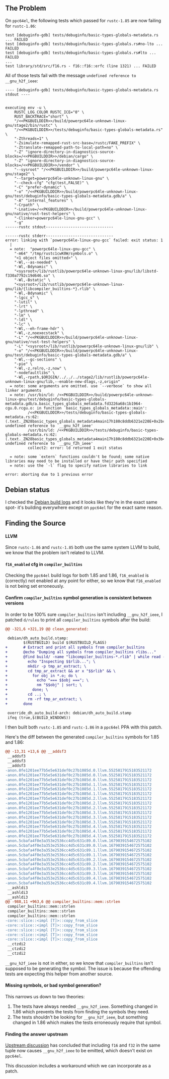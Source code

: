 ## The Problem

On `ppc64el`, the following tests which passed for `rustc-1.85` are now failing for `rustc-1.86`:

```
test [debuginfo-gdb] tests/debuginfo/basic-types-globals-metadata.rs ... FAILED
test [debuginfo-gdb] tests/debuginfo/basic-types-globals.rs#no-lto ... FAILED
test [debuginfo-gdb] tests/debuginfo/basic-types-globals.rs#lto ... FAILED
...
test library/std/src/f16.rs - f16::f16::erfc (line 1321) ... FAILED
```

All of those tests fail with the message `undefined reference to __gnu_h2f_ieee`:

```
---- [debuginfo-gdb] tests/debuginfo/basic-types-globals-metadata.rs stdout ----


executing env -u \
    RUSTC_LOG_COLOR RUSTC_ICE="0" \
    RUST_BACKTRACE="short" \
    "/<<PKGBUILDDIR>>/build/powerpc64le-unknown-linux-gnu/stage2/bin/rustc" \
    "/<<PKGBUILDDIR>>/tests/debuginfo/basic-types-globals-metadata.rs" \
    "-Zthreads=1" \
    "-Zsimulate-remapped-rust-src-base=/rustc/FAKE_PREFIX" \
    "-Ztranslate-remapped-path-to-local-path=no" \
    "-Z" "ignore-directory-in-diagnostics-source-blocks=/<<PKGBUILDDIR>>/debian/cargo" \
    "-Z" "ignore-directory-in-diagnostics-source-blocks=/<<PKGBUILDDIR>>/vendor" \
    "--sysroot" "/<<PKGBUILDDIR>>/build/powerpc64le-unknown-linux-gnu/stage2" \
    "--target=powerpc64le-unknown-linux-gnu" \
    "--check-cfg" "cfg(test,FALSE)" \
    "-C" "prefer-dynamic" \
    "-o" "/<<PKGBUILDDIR>>/build/powerpc64le-unknown-linux-gnu/test/debuginfo/basic-types-globals-metadata.gdb/a" \
    "-A" "internal_features" \
    "-Crpath" \
    "-Lnative=/<<PKGBUILDDIR>>/build/powerpc64le-unknown-linux-gnu/native/rust-test-helpers" \
    "-Clinker=powerpc64le-linux-gnu-gcc" \
    "-g"
------rustc stdout------------------------------

------rustc stderr------------------------------
error: linking with `powerpc64le-linux-gnu-gcc` failed: exit status: 1
  |
  = note:  "powerpc64le-linux-gnu-gcc" \
    "-m64" "/tmp/rustc1cwK0W/symbols.o" \
    "<1 object files omitted>" \
    "-Wl,--as-needed" \
    "-Wl,-Bdynamic" \
    "<sysroot>/lib/rustlib/powerpc64le-unknown-linux-gnu/lib/libstd-f330a7792c19d646.so" \
    "-Wl,-Bstatic" \
    "<sysroot>/lib/rustlib/powerpc64le-unknown-linux-gnu/lib/{libcompiler_builtins-*}.rlib" \
    "-Wl,-Bdynamic" \
    "-lgcc_s" \
    "-lutil" \
    "-lrt" \
    "-lpthread" \
    "-lm" \
    "-ldl" \
    "-lc" \
    "-Wl,--eh-frame-hdr" \
    "-Wl,-z,noexecstack" \
    "-L" "/<<PKGBUILDDIR>>/build/powerpc64le-unknown-linux-gnu/native/rust-test-helpers" \
    "-L" "<sysroot>/lib/rustlib/powerpc64le-unknown-linux-gnu/lib" \
    "-o" "/<<PKGBUILDDIR>>/build/powerpc64le-unknown-linux-gnu/test/debuginfo/basic-types-globals-metadata.gdb/a" \
    "-Wl,--gc-sections" \
    "-pie" \
    "-Wl,-z,relro,-z,now" \
    "-nodefaultlibs" \
    "-Wl,-rpath,$ORIGIN/../../../stage2/lib/rustlib/powerpc64le-unknown-linux-gnu/lib,--enable-new-dtags,-z,origin"
  = note: some arguments are omitted. use `--verbose` to show all linker arguments
  = note: /usr/bin/ld: /<<PKGBUILDDIR>>/build/powerpc64le-unknown-linux-gnu/test/debuginfo/basic-types-globals-metadata.gdb/a.basic_types_globals_metadata.fd3226a68c1b1964-cgu.0.rcgu.o: in function `basic_types_globals_metadata::main':
          /<<PKGBUILDDIR>>/tests/debuginfo/basic-types-globals-metadata.rs:62:(.text._ZN28basic_types_globals_metadata4main17h180c8ddb6321e220E+0x2bc): undefined reference to `__gnu_h2f_ieee'
          /usr/bin/ld: /<<PKGBUILDDIR>>/tests/debuginfo/basic-types-globals-metadata.rs:62:(.text._ZN28basic_types_globals_metadata4main17h180c8ddb6321e220E+0x3b4): undefined reference to `__gnu_f2h_ieee'
          collect2: error: ld returned 1 exit status

  = note: some `extern` functions couldn't be found; some native libraries may need to be installed or have their path specified
  = note: use the `-l` flag to specify native libraries to link

error: aborting due to 1 previous error
```

## Debian status

I checked the [Debian build logs](https://buildd.debian.org/status/package.php?p=rustc&suite=experimental) and it looks like they're in the exact same spot- it's building everywhere except on `ppc64el` for the exact same reason.

## Finding the Source

#### LLVM

Since `rustc-1.86` and `rustc-1.85` both use the same system LLVM to build, we know that the problem isn't related to LLVM.

#### `f16_enabled` cfg in `compiler_builtins`

Checking the `ppc64el` build logs for both 1.85 and 1.86, `f16_enabled` is (correctly) not enabled at any point for either, so we know that `f16_enabled` is not being set erroneously.

#### Confirm `compiler_builtins` symbol generation is consistent between versions

In order to be 100% sure `compiler_builtins` isn't including `__gnu_h2f_ieee`, I patched `d/rules` to print all `compiler_builtins` symbols after the build:

```diff
@@ -321,6 +321,19 @@ clean_generated:

 debian/dh_auto_build.stamp:
        $(RUSTBUILD) build $(RUSTBUILD_FLAGS)
+       # Extract and print all symbols from compiler_builtins
+       @echo "Dumping all symbols from compiler_builtins rlibs..."
+       @find build/ -name "libcompiler_builtins-*.rlib" | while read -r rlib; do \
+         echo "Inspecting $$rlib..."; \
+         mkdir -p tmp_ar_extract; \
+         cd tmp_ar_extract && ar x "$$rlib" && \
+           for obj in *.o; do \
+             echo "=== $$obj ==="; \
+             nm "$$obj" | sort; \
+           done; \
+         cd ..; \
+         rm -rf tmp_ar_extract; \
+       done

 override_dh_auto_build-arch: debian/dh_auto_build.stamp
 ifeq (true,$(BUILD_WINDOWS))
```

I then built both `rustc-1.85` and `rustc-1.86` in a `ppc64el` PPA with this patch.

Here's the diff between the generated `compiler_builtins` symbols for 1.85 and 1.86:

```diff
@@ -13,31 +13,6 @@ __addsf3
 __addsf3
 __addsf3
 __addsf3
-anon.0fe1201ee77b5e5e631def0c27b1085d.0.llvm.5525817915183521172
-anon.0fe1201ee77b5e5e631def0c27b1085d.0.llvm.5525817915183521172
-anon.0fe1201ee77b5e5e631def0c27b1085d.0.llvm.5525817915183521172
-anon.0fe1201ee77b5e5e631def0c27b1085d.1.llvm.5525817915183521172
-anon.0fe1201ee77b5e5e631def0c27b1085d.1.llvm.5525817915183521172
-anon.0fe1201ee77b5e5e631def0c27b1085d.1.llvm.5525817915183521172
-anon.0fe1201ee77b5e5e631def0c27b1085d.2.llvm.5525817915183521172
-anon.0fe1201ee77b5e5e631def0c27b1085d.2.llvm.5525817915183521172
-anon.0fe1201ee77b5e5e631def0c27b1085d.2.llvm.5525817915183521172
-anon.0fe1201ee77b5e5e631def0c27b1085d.3.llvm.5525817915183521172
-anon.0fe1201ee77b5e5e631def0c27b1085d.3.llvm.5525817915183521172
-anon.0fe1201ee77b5e5e631def0c27b1085d.3.llvm.5525817915183521172
-anon.0fe1201ee77b5e5e631def0c27b1085d.4.llvm.5525817915183521172
-anon.0fe1201ee77b5e5e631def0c27b1085d.4.llvm.5525817915183521172
-anon.0fe1201ee77b5e5e631def0c27b1085d.4.llvm.5525817915183521172
-anon.5cbafa4f0e3a353e2536cc4d5c631c89.0.llvm.1679039154672575102
-anon.5cbafa4f0e3a353e2536cc4d5c631c89.0.llvm.1679039154672575102
-anon.5cbafa4f0e3a353e2536cc4d5c631c89.1.llvm.1679039154672575102
-anon.5cbafa4f0e3a353e2536cc4d5c631c89.1.llvm.1679039154672575102
-anon.5cbafa4f0e3a353e2536cc4d5c631c89.2.llvm.1679039154672575102
-anon.5cbafa4f0e3a353e2536cc4d5c631c89.2.llvm.1679039154672575102
-anon.5cbafa4f0e3a353e2536cc4d5c631c89.3.llvm.1679039154672575102
-anon.5cbafa4f0e3a353e2536cc4d5c631c89.3.llvm.1679039154672575102
-anon.5cbafa4f0e3a353e2536cc4d5c631c89.4.llvm.1679039154672575102
-anon.5cbafa4f0e3a353e2536cc4d5c631c89.4.llvm.1679039154672575102
 __ashldi3
 __ashldi3
 __ashldi3
@@ -988,11 +963,6 @@ compiler_builtins::mem::strlen
 compiler_builtins::mem::strlen
 compiler_builtins::mem::strlen
 compiler_builtins::mem::strlen
-core::slice::<impl [T]>::copy_from_slice
-core::slice::<impl [T]>::copy_from_slice
-core::slice::<impl [T]>::copy_from_slice
-core::slice::<impl [T]>::copy_from_slice
-core::slice::<impl [T]>::copy_from_slice
 __ctzdi2
 __ctzdi2
 __ctzdi2
```

`__gnu_h2f_ieee` is not in either, so we know that `compiler_builtins` isn't supposed to be generating the symbol. The issue is because the offending tests are expecting this helper from another source.

#### Missing symbols, or bad symbol generation?

This narrows us down to two theories:

1. The tests have always needed `__gnu_h2f_ieee`. Something changed in 1.86 which prevents the tests from finding the symbols they need.
2. The tests shouldn't be looking for `__gnu_h2f_ieee`, but something changed in 1.86 which makes the tests erroneously require that symbol.

#### Finding the answer upstream

[Upstream discussion](https://github.com/rust-lang/rust/pull/144160) has concluded that including `f16` and `f32` in the same tuple now causes `__gnu_h2f_ieee` to be emitted, which doesn't exist on `ppc64el`.

This discussion includes a workaround which we can incorporate as a patch.
